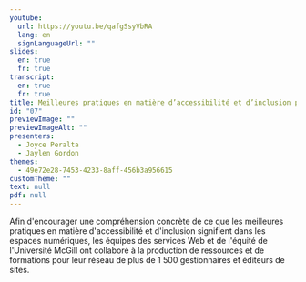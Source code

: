 ```yaml
---
youtube:
  url: https://youtu.be/qafgSsyVbRA
  lang: en
  signLanguageUrl: ""
slides:
  en: true
  fr: true
transcript:
  en: true
  fr: true
title: Meilleures pratiques en matière d’accessibilité et d’inclusion pour les sites Web
id: "07"
previewImage: ""
previewImageAlt: ""
presenters:
  - Joyce Peralta
  - Jaylen Gordon
themes:
  - 49e72e28-7453-4233-8aff-456b3a956615
customTheme: ""
text: null
pdf: null
---
```

Afin d'encourager une compréhension concrète de ce que les meilleures pratiques en matière d'accessibilité et d'inclusion signifient dans les espaces numériques, les équipes des services Web et de l'équité de l'Université McGill ont collaboré à la production de ressources et de formations pour leur réseau de plus de 1 500 gestionnaires et éditeurs de sites.
